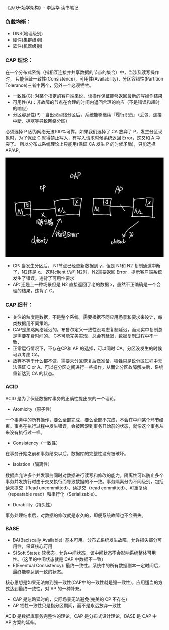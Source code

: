 《从0开始学架构》- 李运华 读书笔记


### 负载均衡：

- DNS(地理级别)
- 硬件(集群级别)
- 软件(机器级别)

### CAP 理论：

在一个分布式系统（指相互连接并共享数据的节点的集合）中，当涉及读写操作时，
只能保证一致性(Consistence)，可用性(Availability)，分区容错性(Partition Tolerance)三者中两个，另外一个必须牺牲。

- 一致性(C): 对某个指定的客户端来说，读操作保证能够返回最新的写操作结果
- 可用性(A)：非故障的节点在合理的时间内返回合理的响应（不是错误和超时的响应）
- 分区容忍性(P)：当出现网络分区后，系统能够继续『履行职责』（丢包、连接中断、拥塞等导致网络分区）

必须选择 P 因为网络无法100%可靠。如果我们选择了 CA 放弃了 P，发生分区现象时，为了保证 C
就得禁止写入，有写入请求时候系统返回 Error，这又和 A 冲突了。
所以分布式系统理论上只能用(保证 CA 发生 P 的时候矛盾)，只能选择AP/AP。

![CAP](./CAP.png)

- CP: 当发生分区后， N1节点已经更新数据到 y，但是 N1和 N2 复制通道中断了，N2还是 x。
  这时client 访问 N2时，N2需要返回 Error，提示客户端系统发生了错误。违背了可用性要求
- AP: 还是上一种场景但是 N2 直接返回了老的数据 x，虽然不正确确是一个合理的结果，违背了 C。


### CAP 细节：

- 关注的粒度是数据，不是整个系统。需要根据不同应用场景和要求来设计，每类数据用不同策略。
- CAP是忽略网络延迟的。布鲁尔定义一致性没考虑复制延迟，而现实中复制总是需要花费时间的。
  C不可能完美实现，总会有延迟，数据复制过程中不一致，
- 正常运行情况下，不存在CP和 AP 的选择，可以同时 CA。分区没发生的时候可以考虑 CA。
- 放弃不等于什么都不做，需要未分区恢复后做准备，牺牲只是说分区过程中无法保证 C or
  A。可以在分区之间进行一些操作，从而让分区故障解决后，系统重新达到 CA 的状态。

### ACID

ACID 是为了保证数据库事务的正确性提出来的一个理论。

- Atomicity（原子性）

一个事务中的所有操作，要么全部完成，要么全部不完成，不会在中间某个环节结束。事务在执行过程中发生错误，会被回滚到事务开始前的状态，就像这个事务从来没有执行过一样。

- Consistency（一致性）

在事务开始之前和事务结束以后，数据库的完整性没有被破坏。

- Isolation（隔离性）

数据库允许多个并发事务同时对数据进行读写和修改的能力。隔离性可以防止多个事务并发执行时由于交叉执行而导致数据的不一致。事务隔离分为不同级别，包括读未提交（Read uncommitted）、读提交（read committed）、可重复读（repeatable read）和串行化（Serializable）。

- Durability（持久性）

事务处理结束后，对数据的修改就是永久的，即便系统故障也不会丢失。

### BASE

- BA(Baciscally Available): 基本可用。分布式系统发生故障，允许损失部分可用性，保证核心可用
- S(Soft State): 软状态。允许中间状态，该中间状态不会影响系统整体可用性。（这里的中间状态就是 CAP 中数据不一致）
- E(Eventual Consistency): 最终一致性。系统中的所有数据副本一定时间后，最终能够达到一致的状态。

核心思想是如果无法做到强一致性(CAP中的一致性就是强一致性)，应用适当的方式达到最终一致性，对 AP 的一种补充。

- CAP 是忽略延时的，实际场景无法避免(完美的 CP 不存在)
- AP 牺牲一致性只是指分区期间，而不是永远放弃一致性

ACID 是数据库事务完整性的理论，CAP 是分布式设计理论，BASE 是 CAP 中 AP 方案的延伸。

